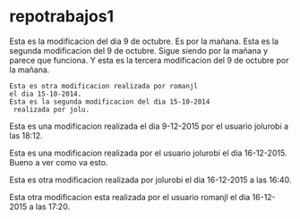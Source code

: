 repotrabajos1
=============
Esta es la modificacion del dia 9 de octubre.
Es por la mañana.
	Esta es la segunda modificacion del 9 de octubre. Sigue siendo por la mañana
y parece que funciona.
	Y esta es la tercera modificacion del 9 de octubre por la mañana.
	
	Esta es otra modificacion realizada por romanjl
	el dia 15-10-2014.
	Esta es la segunda modificacion del dia 15-10-2014
	 realizada por jolu.
	 
	
Esta es una modificacion realizada el dia 9-12-2015 por el usuario jolurobi
a las 18:12. 

Esta es una modificacion realizada por el usuario jolurobi el dia 16-12-2015. Bueno
a ver como va esto.

Esta es otra modificacion realizada por jolurobi el dia 16-12-2015
a las 16:40.

Esta otra modificacion esta realizada por el usuario romanjl el dia 16-12-2015 
a las 17:20.
